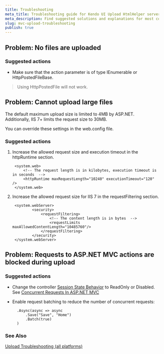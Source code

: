 ```yaml
---
title: Troubleshooting
meta_title: Troubleshooting guide for Kendo UI Upload HtmlHelper server-side wrapper
meta_description: Find suggested solutions and explanations for most common issues which may occur while using Kendo UI Upload HtmlHelper extension.
slug: mvc-upload-troubleshooting
publish: true
---
```


## Problem: No files are uploaded

### Suggested actions

* Make sure that the action parameter is of type IEnumerable<HttpPostedFileBase> or HttpPostedFileBase.

> Using HttpPostedFile will not work.

## Problem: Cannot upload large files

The default maximum upload size is limited to 4MB by ASP.NET. Additionally, IIS 7+ limits the request size to 30MB.

You can override these settings in the web.config file.

### Suggested actions

1. Increase the allowed request size and execution timeout in the httpRuntime section.

        <system.web>
            <!-- The request length is in kilobytes, execution timeout is in seconds  -->
            <httpRuntime maxRequestLength="10240" executionTimeout="120" />
        </system.web>

2. Increase the allowed request size for IIS 7 in the requestFiltering section.

        <system.webServer>
                <security>
                    <requestFiltering>
                        <!-- The content length is in bytes  -->
                        <requestLimits maxAllowedContentLength="10485760"/>
                    </requestFiltering>
                </security>
        </system.webServer>

## Problem: Requests to ASP.NET MVC actions are blocked during upload

### Suggested actions

* Change the controller [Session State Behavior](http://msdn.microsoft.com/en-us/library/system.web.sessionstate.sessionstatebehavior.aspx) to ReadOnly or Disabled.
See [Concurrent Requests In ASP.NET MVC](http://weblogs.asp.net/imranbaloch/archive/2010/07/10/concurrent-requests-in-asp-net-mvc.aspx)

* Enable request batching to reduce the number of concurrent requests:

        .Async(async => async
            .Save("Save", "Home")
            .Batch(true)
        )

### See Also

[Upload Troubleshooting (all platforms)](/kendo-ui/getting-started/web/upload/troubleshooting)
